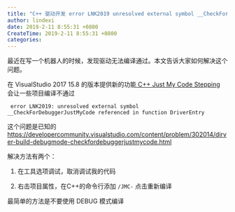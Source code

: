 ```yaml
---
title: "C++ 驱动开发 error LNK2019 unresolved external symbol __CheckForDebuggerJustMyCode referenced in function DriverEntry"
author: lindexi
date: 2019-2-11 8:55:31 +0800
CreateTime: 2019-2-11 8:55:31 +0800
categories: 
---
```


最近在写一个机器人的时候，发现驱动无法编译通过。本文告诉大家如何解决这个问题。

<!--more-->


<!-- csdn -->

在 VisualStudio 2017 15.8 的版本提供新的功能[ C++ Just My Code Stepping ](https://blogs.msdn.microsoft.com/vcblog/2018/06/29/announcing-jmc-stepping-in-visual-studio/) 会让一些项目编译不通过

```
 error LNK2019: unresolved external symbol __CheckForDebuggerJustMyCode referenced in function DriverEntry
```

这个问题是已知的 https://developercommunity.visualstudio.com/content/problem/302014/dirver-build-debugmode-checkfordebuggerjustmycode.html

解决方法有两个：

1. 在工具选项调试，取消调试我的代码

1. 右击项目属性，在C++的命令行添加 `/JMC-`  点击重新编译

最简单的方法是不要使用 DEBUG 模式编译

